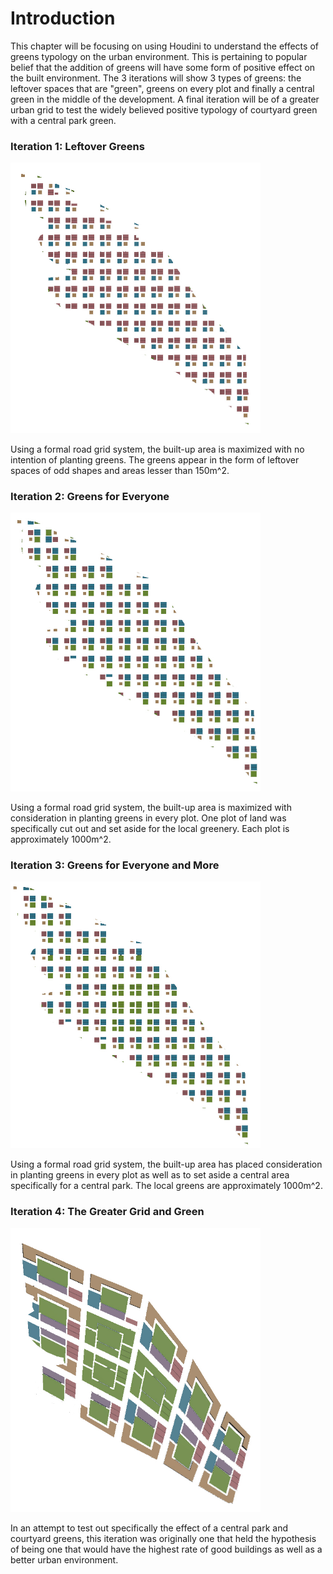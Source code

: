 # Introduction

This chapter will be focusing on using Houdini to understand the effects of greens typology on the urban environment. This is pertaining to popular belief that the addition of greens will have some form of positive effect on the built environment. The 3 iterations will show 3 types of greens: the leftover spaces that are "green", greens on every plot and finally a central green in the middle of the development. A final iteration will be of a greater urban grid to test the widely believed positive typology of courtyard green with a central park green.

### Iteration 1: Leftover Greens 
<img src="imgs/1_figureground.jpg" width = "400">

Using a formal road grid system, the built-up area is maximized with no intention of planting greens. The greens appear in the form of leftover spaces of odd shapes and areas lesser than 150m^2. 

### Iteration 2: Greens for Everyone 
<img src="imgs/2_figureground.jpg" width = "400">

Using a formal road grid system, the built-up area is maximized with consideration in planting greens in every plot. One plot of land was specifically cut out and set aside for the local greenery. Each plot is approximately 1000m^2. 

### Iteration 3: Greens for Everyone and More  
<img src="imgs/3_figureground.jpg" width = "400">

Using a formal road grid system, the built-up area has placed consideration in planting greens in every plot as well as to set aside a central area specifically for a central park. The local greens are approximately 1000m^2.  

### Iteration 4: The Greater Grid and Green  
<img src="imgs/4_figureground.jpg" width = "400">

In an attempt to test out specifically the effect of a central park and courtyard greens, this iteration was originally one that held the hypothesis of being one that would have the highest rate of good buildings as well as a better urban environment. 


